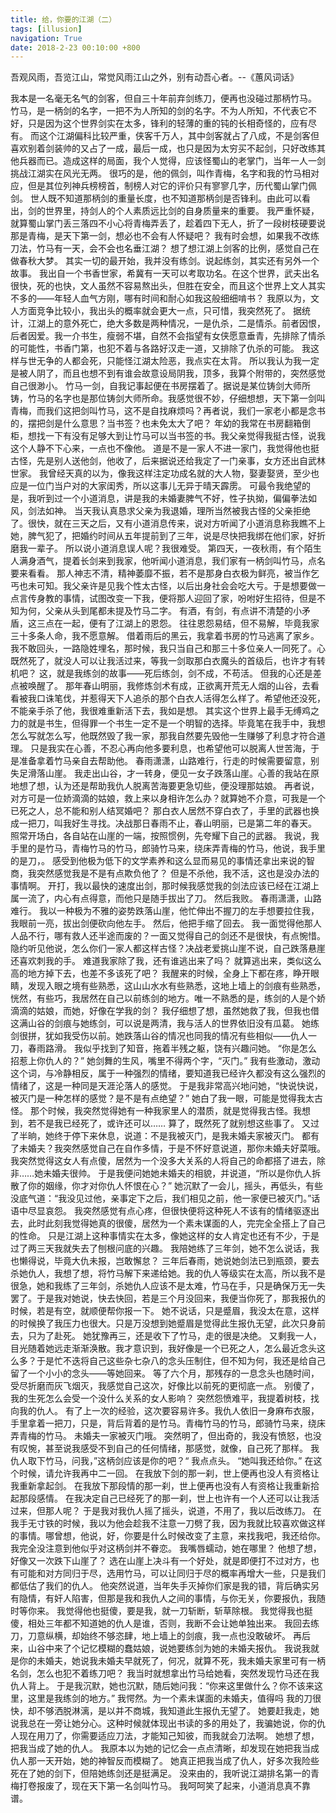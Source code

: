 ```yaml
---
title: 给，你要的江湖（二）
tags: [illusion]
navigation: True
date: 2018-2-23 00:10:00 +800
---
```


吾观风雨，吾览江山，常觉风雨江山之外，别有动吾心者。--《蕙风词话》

我本是一名毫无名气的剑客，但自三十年前弃剑练刀，便再也没碰过那柄竹马。
竹马，是一柄剑的名字，一把不为人所知的剑的名字。不为人所知，不代表它不好，只是因为这个世界剑实在太多，锋利的轻薄的重的钝的长相奇怪的，应有尽有。
而这个江湖偏科比较严重，侠客千万人，其中剑客就占了八成，不是剑客但喜欢别着剑装帅的又占了一成，最后一成，也只是因为太穷买不起剑，只好改练其他兵器而已。造成这样的局面，我个人觉得，应该怪蜀山的老掌门，当年一人一剑挑战江湖实在风光无两。
很巧的是，他的佩剑，叫作青梅，名字和我的竹马相对应，但是其位列神兵榜榜首，制榜人对它的评价只有寥寥几字，历代蜀山掌门佩剑。
世人既不知道那柄剑的重量长度，也不知道那柄剑是否锋利。由此可以看出，剑的世界里，持剑人的个人素质远比剑的自身质量来的重要。
我严重怀疑，就算蜀山掌门丢三落四不小心将青梅弄丢了，趁着四下无人，折了一段树枝硬要说那是青梅，是天下第一剑，想必也不会有人怀疑吧？
我有时会想，如果我不改练刀法，竹马有一天，会不会也名垂江湖？
想了想江湖上剑客的比例，感觉自己在做春秋大梦。
其实一切的最开始，我并没有练剑。说起练剑，其实还有另外一个故事。
我出自一个书香世家，希冀有一天可以考取功名。在这个世界，武夫出名很快，死的也快，文人虽然不容易熬出头，但胜在安全，而且这个世界上文人其实不多的——年轻人血气方刚，哪有时间和耐心如我这般细细啃书？
我原以为，文人方面竞争比较小，我出头的概率就会更大一点，只可惜，我突然死了。
据统计，江湖上的意外死亡，绝大多数是两种情况，一是仇杀，二是情杀。前者因恨，后者因爱。我一介书生，瘦弱不堪，自然不会指望有女侠愿意垂青，先排除了情杀的可能性，书香门第，也犯不着与各路好汉走一道，又排除了仇杀的可能。
我这样与世无争的人都会死，只能怪江湖太险恶，我点实在太背。
所以我认为我一定是被人阴了，而且也想不到有谁会故意设局阴我，顶多，我算个附带的，突然感觉自己很渺小。
竹马一剑，自我记事起便在书房摆着了。据说是某位铸剑大师所铸，竹马的名字也是那位铸剑大师所命。我感觉很不妙，仔细想想，天下第一剑叫青梅，而我们这把剑叫竹马，这不是自找麻烦吗？再者说，我们一家老小都是念书的，摆把剑是什么意思？当书签？也未免太大了吧？
年幼的我常在书房翻箱倒柜，想找一下有没有足够大到让竹马可以当书签的书。我父亲觉得我挺古怪，说我这个人静不下心来，一点也不像他。
道是不是一家人不进一家门，我觉得他也挺古怪，先是别人送他剑，他收了，后来据说还给我定了一门亲事，女方还出自武林世家。
我曾经天真的以为，像我这样注定功成名就的大人物，娶妻娶贤，至少也应是一位门当户对的大家闺秀，所以这事儿无异于晴天霹雳。
可最令我绝望的是，我听到过一个小道消息，讲是我的未婚妻脾气不好，性子执拗，偏偏拳法如风，剑法如神。
当天我认真恳求父亲为我退婚，理所当然被我古怪的父亲拒绝了。很快，就在三天之后，又有小道消息传来，说对方听闻了小道消息称我瞧不上她，脾气犯了，把婚约时间从五年提前到了三年，说是尽快把我绑在他们家，好折磨我一辈子。
所以说小道消息误人呢？我很难受。
第四天，一夜秋雨，有个陌生人满身酒气，提着长剑来到我家，他听闻小道消息，我们家有一柄剑叫竹马，点名要来看看。
那人神志不清，精神萎靡不振，若不是那身白衣极为鲜亮，被当作乞丐也未可知。我父亲许是见我个性太古怪，以后出身社会会吃大亏。于是想要做一点言传身教的事情，试图改变一下我，便将那人迎回了家，吩咐好生招待，但是不知为何，父亲从头到尾都未提及竹马二字。
有酒，有剑，有点讲不清楚的小矛盾，这三点在一起，便有了江湖上的恩怨。
往往恩怨易结，但不易解，毕竟我家三十多条人命，我不愿意解。
借着雨后的黑云，我拿着书房的竹马逃离了家乡。我不敢回头，一路隐姓埋名，那时候，我只当自己和那三十多位亲人一同死了。心既然死了，就没人可以让我活过来，等我一剑取那白衣魔头的首级后，也许才有转机吧？
这，就是我练剑的故事——死后练剑，剑不成，不苟活。
但我的心还是差点被唤醒了。
那年春山明丽，我修炼剑术有成，正欲离开荒无人烟的山谷，去看看被我口诛笔伐，并惹得天下人追杀的那个白衣人活得怎么样了。希望他还没死，不能亲手杀了他，我很难重新活下去，我如是想。
其实这个世界上最手无缚鸡之力的就是书生，但得罪一个书生一定不是一个明智的选择。毕竟笔在我手中，我想怎么写就怎么写，他既然毁了我一家，那我自然要先毁他一生赚够了利息才符合道理。
只是我实在心善，不忍心再向他多要利息，也希望他可以脱离人世苦海，于是准备拿着竹马亲自去帮助他。
春雨潇潇，山路难行，行走的时候需要留意，别失足滑落山崖。
我走出山谷，才一转身，便见一女子跌落山崖。心善的我站在原地想了想，认为还是帮助我仇人脱离苦海要更急切些，便没理那姑娘。
再者说，对方可是一位娇滴滴的姑娘，救上来以身相许怎么办？就算她不介意，可我是一个已死之人，总不能和别人结冥婚吧？
那白衣人居然不穿白衣了，手里的武器也换成一把刀，叫我好生寻找。决战那日春雨不止，春山明丽，已是第二年的春天。
照常开场白，各自站在山崖的一端，按照惯例，先夸耀下自己的武器。
我说，我手里的是竹马，青梅竹马的竹马，郎骑竹马来，绕床弄青梅的竹马，他说，我手里的是刀，。
感受到他极为低下的文学素养和这么显而易见的事情还拿出来说的智商，我突然感觉我是不是有点欺负他了？
但是不杀他，我不活，这也是没办法的事情啊。
开打，我以最快的速度出剑，那时候我感觉我的剑法应该已经在江湖上属一流了，内心有点得意，而他只是随手拔出了刀。
然后我败。
春雨潇潇，山路难行。
我以一种极为不雅的姿势跌落山崖，他忙伸出不握刀的左手想要拉住我，我眼前一亮，拔出剑便砍向他左手。
然后，他把手缩了回去。
我一面觉得他那人人品不行，哪有救人还半途而废的？一面又觉得自己的剑还不是很快，有点惋惜。
隐约听见他说，怎么你们一家人都这样古怪？决战老爱挑山崖不说，自己跌落悬崖还喜欢刺我的手。
难道我家除了我，还有谁逃出来了吗？
就算逃出来，类似这么高的地方掉下去，也差不多该死了吧？
我醒来的时候，全身上下都在疼，睁开眼睛，发现入眼之境有些熟悉，这山山水水有些熟悉，这地上墙上的剑痕有些熟悉，恍然，有些巧，我居然在自己以前练剑的地方。唯一不熟悉的是，练剑的人是个娇滴滴的姑娘，而她，好像在学我的剑？
我仔细想了想，虽然她救了我，但我也借这满山谷的剑痕与她练剑，可以说是两清，我与活人的世界依旧没有瓜葛。
她练剑很拼，犹如我受伤以前。她跌落山谷的情况也同我的情况有些相似——仇人一刀，春雨路滑。
我似乎找到了知音，拖着半残之躯，饶有兴趣问她。
“你是怎么招惹上你仇人的？”
她剑舞的生风，嘴里不得两个字，“灭门。”
我有些激动，激动这个词，与冷静相反，属于一种强烈的情绪，要知道我已经许久都没有这么强烈的情绪了，这是一种同是天涯沦落人的感觉。
于是我非常高兴地问她，“快说快说，被灭门是一种怎样的感觉？是不是有点绝望？”
她白了我一眼，可能是觉得我太古怪。
那个时候，我突然觉得她有一种我家里人的潜质，就是觉得我古怪。我想到，若不是我已经死了，或许还可以……
算了，既然死了就别想这些事了。
又过了半晌，她终于停下来休息，说道：不是我被灭门，是我未婚夫家被灭门。
都有了未婚夫？我突然感觉自己在自作多情，于是不怀好意说道，那你未婚夫好菜哦。
我突然觉得这女人有点傻，居然为一个没多大关系的人将自己的命都搭了进去，除非……她未婚夫很帅。
于是我便问她她未婚夫的相貌，并说道，“所以是你仇人拆散了你的姻缘，你才对你仇人怀恨在心？”
她沉默了一会儿，摇头，再低头，有些没底气道：“我没见过他，亲事定下之后，我们相见之前，他一家便已被灭门。”话语中尽显哀怨。
我突然感觉有点心疼，但很快便将这种死人不该有的情绪驱逐出去，此时此刻我觉得她真的很傻，居然为一个素未谋面的人，完完全全搭上了自己的性命。
只是江湖上这种事情实在太多，像她这样的女人肯定也还有不少，于是过了两三天我就失去了刨根问底的兴趣。
我陪她练了三年剑，她不怎么说话，我也懒得说，毕竟大仇未报，岂敢懈怠？
三年后春雨，她说她剑法已到瓶颈，要去杀她仇人，我想了想，将竹马解下来递给她。我的仇人等级实在太高，所以我不是很急，她和我练了三年剑，杀她仇人应该不是太难，竹马在手，只是确保万无一失罢了。于是我对她说，快去快回，若是三个月没回来，我便当你死了，那我报仇的时候，若是有空，就顺便帮你报一下。
她不说话，只是蹙眉，我没太在意，这样的时候换了我压力也很大。只是万没想到她蹙眉是觉得此生报仇无望，此次只身前去，只为了赴死。
她犹豫再三，还是收下了竹马，走的很是决绝。
又剩我一人，目光随着她远走渐渐涣散。我才意识到，我好像是一个已死之人，怎么最近念头这么多？于是忙不迭将自己这些杂七杂八的念头压制住，但不知为何，我还是给自己留了一个小小的念头——等她回来。
等了六个月，那残存的一息念头也随时间，受尽折磨而灰飞烟灭，我感觉自己这次，好像比以前死的更彻底一点。
别傻了，我的生死怎么会受一个没什么关系的女人影响？
突然怨愤难平，我提着树枝，找向我的仇人。
有了上一次的经验，这次要容易许多。我仇人依旧一身麻布衣服，手里拿着一把刀，只是，背后背着的是竹马。青梅竹马的竹马，郎骑竹马来，绕床弄青梅的竹马。
未婚夫一家被灭门哦。
突然明了，但出奇的，我没有愤怒，也没有叹惋，甚至说我感受不到自己的任何情绪，那感觉，就像，自己死了那样。
我仇人取下竹马，问我，”这柄剑应该是你的吧？“
我点点头。
“她叫我还给你。”
在这个时候，请允许我再中二一回。
在我放下剑的那一刹，世上便再也没人有资格让我重新拿起剑。
在我放下那段情的那一刹，世上便再也没有人有资格让我重新拾起那段感情。
在我决定自己已经死了的那一刹，世上也许有一个人还可以让我活过来，但那人呢？
于是我对我仇人摇了摇头，说道，不用了，我以后改练刀。
在我手无寸铁的时候，我以为他会趁我不注意一刀劈了我，因为我就比较喜欢做这样的事情。哪曾想，他说，好，你要是什么时候改变了主意，来找我吧，我还给你。
我完全没注意到他似乎对这柄剑并不眷恋。
我嘴唇蠕动，她在哪里？
他想了想，好像又一次跌下山崖了？
选在山崖上决斗有一个好处，就是即便打不过对方，也有可能和对方同归于尽，选用竹马，可以让同归于尽的概率再增大一些，只是我们都低估了我们的仇人。
他突然说道，当年失手灭掉你们家是我的错，背后确实另有隐情，有奸人陷害，但那是我和我仇人之间的事情，与你无关，你要报仇，我随时等你来。
我觉得他也挺傻，要是我，就一刀斩断，斩草除根。
我觉得我也挺傻，相处三年都不知道她的仇人是谁，否则，我断不会让她单独出来。
我回去练刀，刀意纵横，却始终不够恣肆，地上墙上的剑痕，我一点也没敢破坏。
再后来，山谷中来了个记忆模糊的蠢姑娘，说她要练剑为她的未婚夫报仇。
我说我就是你的未婚夫，她说我未婚夫早就死了，何况，就算不死，我未婚夫家里可有一柄名剑，怎么也犯不着练刀吧？
我当时就想拿出竹马给她看，突然发现竹马还在我仇人背上。
于是我沉默，她也沉默，随后她问我：“你来这里做什么？你不该来这里，这里是我练剑的地方。”
我愕然。为一个素未谋面的未婚夫，值得吗
我的刀很快，却不够洒脱淋漓，是以并不商城，我知道此生报仇无望了。
她要赶我走，她说我总在一旁让她分心。这种时候就体现出书读的多的用处了，我骗她说，你的仇人现在用刀了，你需要适应刀法，才能知己知彼，而我就会刀法啊。
她想了想，把我当成了她的仇人。
我原本以为她的记忆会一点点清晰，却发现在她把我当成仇人那一天开始，她的神智反而模糊了。
她真正把我当成了仇人，好多次我险些死在了她的剑下，但陪她练剑还是挺满足。
没来由的，我听说江湖排名第一的青梅打卷报废了，现在天下第一名剑叫竹马。
我呵呵笑了起来，小道消息真不靠谱。